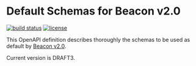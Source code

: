 # Default Schemas for Beacon v2.0

[![build status](https://travis-ci.org/ga4gh-beacon/specification-v2-default-schemas.svg?branch=master)](https://travis-ci.org/ga4gh-beacon/specification-v2-default-schemas)
[![license](https://img.shields.io/badge/license-Apache%202-blue.svg)](https://raw.githubusercontent.com/ga4gh-beacon/specification-v2-default-schemas/master/LICENSE)

This OpenAPI definition describes thoroughly the schemas to be used as default by [Beacon v2.0](https://github.com/ga4gh-beacon/specification-v2).

Current version is DRAFT3.
